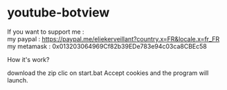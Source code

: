 # youtube-botview

If you want to support me :        
my paypal : https://paypal.me/eliekerveillant?country.x=FR&locale.x=fr_FR
my metamask : 0x013203064969Cf82b39EDe783e94c03ca8CBEc58


How it's work?

download the zip
clic on start.bat
Accept cookies and the program will launch.
